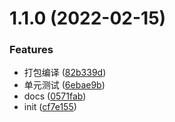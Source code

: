 # 1.1.0 (2022-02-15)


### Features

* 打包编译 ([82b339d](https://github.com/RealCoolSnow/my-common-ui/commit/82b339df32bb7c148cb9134cbc272d95edd171b2))
* 单元测试 ([6ebae9b](https://github.com/RealCoolSnow/my-common-ui/commit/6ebae9b1da4346f94ab85c77a42c4e61e3894231))
* docs ([0571fab](https://github.com/RealCoolSnow/my-common-ui/commit/0571fabb629312df691fbd08c908699570d178dd))
* init ([cf7e155](https://github.com/RealCoolSnow/my-common-ui/commit/cf7e155af19713997f465e0c7ec2d32351461534))



